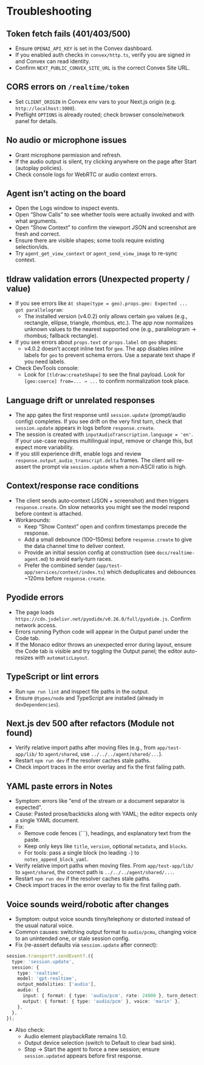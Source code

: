 # Troubleshooting

## Token fetch fails (401/403/500)

- Ensure `OPENAI_API_KEY` is set in the Convex dashboard.
- If you enabled auth checks in `convex/http.ts`, verify you are signed in and Convex can read identity.
- Confirm `NEXT_PUBLIC_CONVEX_SITE_URL` is the correct Convex Site URL.

## CORS errors on `/realtime/token`

- Set `CLIENT_ORIGIN` in Convex env vars to your Next.js origin (e.g. `http://localhost:3000`).
- Preflight `OPTIONS` is already routed; check browser console/network panel for details.

## No audio or microphone issues

- Grant microphone permission and refresh.
- If the audio output is silent, try clicking anywhere on the page after Start (autoplay policies).
- Check console logs for WebRTC or audio context errors.

## Agent isn’t acting on the board

- Open the Logs window to inspect events.
- Open “Show Calls” to see whether tools were actually invoked and with what arguments.
- Open “Show Context” to confirm the viewport JSON and screenshot are fresh and correct.
- Ensure there are visible shapes; some tools require existing selection/ids.
- Try `agent_get_view_context` or `agent_send_view_image` to re-sync context.

## tldraw validation errors (Unexpected property / value)

- If you see errors like `At shape(type = geo).props.geo: Expected ... got parallelogram`:
  - The installed version (v4.0.2) only allows certain `geo` values (e.g., rectangle, ellipse, triangle, rhombus, etc.). The app now normalizes unknown values to the nearest supported one (e.g., parallelogram → rhombus; fallback rectangle).
- If you see errors about `props.text` or `props.label` on `geo` shapes:
  - v4.0.2 doesn’t accept inline text for `geo`. The app disables inline labels for `geo` to prevent schema errors. Use a separate text shape if you need labels.
- Check DevTools console:
  - Look for `[tldraw:createShape]` to see the final payload. Look for `[geo:coerce] from=... → ...` to confirm normalization took place.

## Language drift or unrelated responses

- The app gates the first response until `session.update` (prompt/audio config) completes. If you see drift on the very first turn, check that `session.update` appears in logs before `response.create`.
- The session is created with `inputAudioTranscription.language = 'en'`. If your use-case requires multilingual input, remove or change this, but expect more variability.
- If you still experience drift, enable logs and review `response.output_audio_transcript.delta` frames. The client will re-assert the prompt via `session.update` when a non‑ASCII ratio is high.

## Context/response race conditions

- The client sends auto‑context (JSON + screenshot) and then triggers `response.create`. On slow networks you might see the model respond before context is attached.
- Workarounds:
  - Keep “Show Context” open and confirm timestamps precede the response.
  - Add a small debounce (100–150ms) before `response.create` to give the data channel time to deliver context.
  - Provide an initial session config at construction (see `docs/realtime-agent.md`) to avoid early‑turn races.
  - Prefer the combined sender (`app/test-app/services/context/index.ts`) which deduplicates and debounces ~120ms before `response.create`.

## Pyodide errors

- The page loads `https://cdn.jsdelivr.net/pyodide/v0.26.0/full/pyodide.js`. Confirm network access.
- Errors running Python code will appear in the Output panel under the Code tab.
- If the Monaco editor throws an unexpected error during layout, ensure the Code tab is visible and try toggling the Output panel; the editor auto-resizes with `automaticLayout`.

## TypeScript or lint errors

- Run `npm run lint` and inspect file paths in the output.
- Ensure `@types/node` and TypeScript are installed (already in `devDependencies`).

## Next.js dev 500 after refactors (Module not found)
 - Verify relative import paths after moving files (e.g., from `app/test-app/lib/` to `agent/shared`, use `../../../agent/shared/...`).
 - Restart `npm run dev` if the resolver caches stale paths.
 - Check import traces in the error overlay and fix the first failing path.
## YAML paste errors in Notes

- Symptom: errors like "end of the stream or a document separator is expected".
- Cause: Pasted prose/backticks along with YAML; the editor expects only a single YAML document.
- Fix:
  - Remove code fences (```), headings, and explanatory text from the paste.
  - Keep only keys like `title`, `version`, optional `metadata`, and `blocks`.
  - For tools: pass a single block (no leading `-`) to `notes_append_block_yaml`.
- Verify relative import paths when moving files. From `app/test-app/lib/` to `agent/shared`, the correct path is `../../../agent/shared/...`.
- Restart `npm run dev` if the resolver caches stale paths.
- Check import traces in the error overlay to fix the first failing path.

## Voice sounds weird/robotic after changes

- Symptom: output voice sounds tinny/telephony or distorted instead of the usual natural voice.
- Common causes: switching output format to `audio/pcmu`, changing voice to an unintended one, or stale session config.
- Fix (re-assert defaults via `session.update` after connect):

```ts
session.transport?.sendEvent?.({
  type: 'session.update',
  session: {
    type: 'realtime',
    model: 'gpt-realtime',
    output_modalities: ['audio'],
    audio: {
      input: { format: { type: 'audio/pcm', rate: 24000 }, turn_detection: { type: 'semantic_vad', eagerness: 'medium', create_response: false, interrupt_response: false } },
      output: { format: { type: 'audio/pcm' }, voice: 'marin' },
    },
  },
});
```

- Also check:
  - Audio element playbackRate remains 1.0.
  - Output device selection (switch to Default to clear bad sink).
  - Stop → Start the agent to force a new session; ensure `session.updated` appears before first response.



